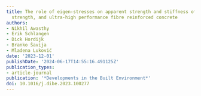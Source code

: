 ```yaml
---
title: The role of eigen-stresses on apparent strength and stiffness of normal, high
  strength, and ultra-high performance fibre reinforced concrete
authors:
- Nikhil Awasthy
- Erik Schlangen
- Dick Hordijk
- Branko Šavija
- Mladena Luković
date: '2023-12-01'
publishDate: '2024-06-17T14:55:16.491125Z'
publication_types:
- article-journal
publication: '*Developments in the Built Environment*'
doi: 10.1016/j.dibe.2023.100277
---
```

